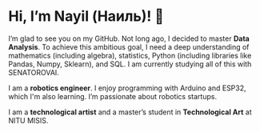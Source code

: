 # Hi, I’m Nayil (Наиль)! 👋

I’m glad to see you on my GitHub.
Not long ago, I decided to master **Data Analysis**. To achieve this ambitious goal, I need a deep understanding of mathematics (including algebra), statistics, Python (including libraries like Pandas, Numpy, Sklearn), and SQL. I am currently studying all of this with SENATOROVAI.

I am a **robotics engineer**. I enjoy programming with Arduino and ESP32, which I'm also learning. I’m passionate about robotics startups.

I am a **technological artist** and a master’s student in **Technological Art** at NITU MISIS.
